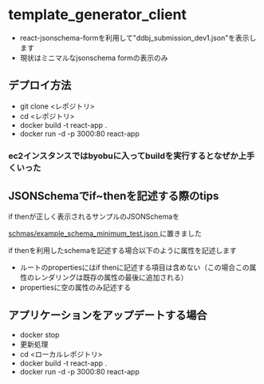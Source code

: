 # template_generator_client

- react-jsonschema-formを利用して"ddbj_submission_dev1.json"を表示します
- 現状はミニマルなjsonschema formの表示のみ

## デプロイ方法

- git clone <レポジトリ>
- cd <レポジトリ>
- docker build -t react-app .  
- docker run -d -p 3000:80 react-app

### ec2インスタンスではbyobuに入ってbuildを実行するとなぜか上手くいった


## JSONSchemaでif~thenを記述する際のtips

if thenが正しく表示されるサンプルのJSONSchemaを

[schmas/example_schema_minimum_test.json
](https://github.com/ddbj/template_generator_client/blob/main/schemas/example_schema_minimum_test.json)に置きました

if thenを利用したschemaを記述する場合以下のように属性を記述します
- ルートのpropertiesにはif thenに記述する項目は含めない（この場合この属性のレンダリングは既存の属性の最後に追加される）
- propertiesに空の属性のみ記述する
  
## アプリケーションをアップデートする場合

- docker stop <container id>
- 更新処理
- cd <ローカルレポジトリ>
- docker build -t react-app .
- docker run -d -p 3000:80 react-app